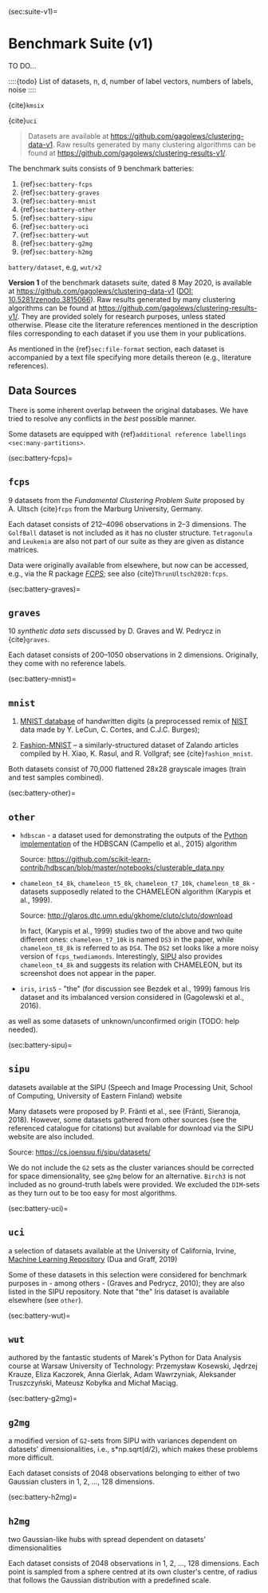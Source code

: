 



(sec:suite-v1)=
# Benchmark Suite (v1)

TO DO...



::::{todo}
List of datasets, n, d, number of label vectors, numbers of labels, noise
::::





{cite}`kmsix`

{cite}`uci`


> Datasets are available at <https://github.com/gagolews/clustering-data-v1>.
> Raw results generated by many clustering algorithms can be found at
> <https://github.com/gagolews/clustering-results-v1/>.

The benchmark suits consists of 9 benchmark batteries:

1. {ref}`sec:battery-fcps`
2. {ref}`sec:battery-graves`
3. {ref}`sec:battery-mnist`
4. {ref}`sec:battery-other`
5. {ref}`sec:battery-sipu`
6. {ref}`sec:battery-uci`
7. {ref}`sec:battery-wut`
8. {ref}`sec:battery-g2mg`
9. {ref}`sec:battery-h2mg`

`battery/dataset`, e.g, `wut/x2`


**Version 1** of the benchmark datasets suite, dated 8 May 2020,
is available at <https://github.com/gagolews/clustering-data-v1>
([DOI: 10.5281/zenodo.3815066](https://doi.org/10.5281/zenodo.3815066)).
Raw results generated by many clustering algorithms can be found at
<https://github.com/gagolews/clustering-results-v1/>.
They are provided solely for research purposes,
unless stated otherwise. Please cite the literature references mentioned
in the description files corresponding to each dataset if you use
them in your publications.


As mentioned in the {ref}`sec:file-format` section,
each dataset is accompanied by a text file
specifying more details thereon (e.g., literature references).


## Data Sources

There is some inherent overlap between the original databases.
We have tried to resolve any conflicts in the *best* possible manner.

Some datasets are equipped with
{ref}`additional reference labellings <sec:many-partitions>`.


(sec:battery-fcps)=
## `fcps`

9 datasets from the *Fundamental Clustering Problem Suite*
proposed by A. Ultsch {cite}`fcps` from the Marburg University,
Germany.

Each dataset consists of 212–4096 observations in 2–3 dimensions.
The `GolfBall` dataset is not included as it has no cluster structure.
`Tetragonula` and `Leukemia` are also not part of our suite
as they are given as distance matrices.

Data were originally available from elsewhere, but now
can be accessed, e.g., via the R package
[*FCPS*](https://CRAN.R-project.org/package=FCPS);
see also {cite}`ThrunUltsch2020:fcps`.


(sec:battery-graves)=
## `graves`

10 *synthetic data sets* discussed by D. Graves and W. Pedrycz
in {cite}`graves`.

Each dataset consists of 200–1050 observations in 2 dimensions.
Originally, they come with no reference labels.


(sec:battery-mnist)=
## `mnist`

1. [MNIST database](https://en.wikipedia.org/wiki/MNIST_database)
    of handwritten digits (a preprocessed remix of
    [NIST](https://www.nist.gov/srd/nist-special-database-19) data
    made by Y. LeCun, C. Cortes, and C.J.C. Burges);

2. [Fashion-MNIST](https://github.com/zalandoresearch/fashion-mnist) –
    a similarly-structured dataset of Zalando articles
    compiled by H. Xiao, K. Rasul, and R. Vollgraf;
    see {cite}`fashion_mnist`.

Both datasets consist of 70,000 flattened 28x28 grayscale images
(train and test samples combined).


(sec:battery-other)=
## `other`

* `hdbscan` - a dataset used for demonstrating the outputs of the
    [Python implementation](https://github.com/scikit-learn-contrib/hdbscan)
    of the HDBSCAN (Campello et al., 2015) algorithm

    Source: <https://github.com/scikit-learn-contrib/hdbscan/blob/master/notebooks/clusterable_data.npy>

* `chameleon_t4_8k`, `chameleon_t5_8k`, `chameleon_t7_10k`,
    `chameleon_t8_8k` - datasets supposedly related to the
    CHAMELEON algorithm (Karypis et al., 1999).

    Source: <http://glaros.dtc.umn.edu/gkhome/cluto/cluto/download>

    In fact, (Karypis et al., 1999) studies two of the above
    and two quite different ones:
    `chameleon_t7_10k` is named `DS3` in the paper, while
    `chameleon_t8_8k` is referred to as `DS4`.
    The `DS2` set looks like a more noisy version of `fcps_twodiamonds`.
    Interestingly,  [SIPU](https://cs.joensuu.fi/sipu/datasets/) also provides
    `chameleon_t4_8k` and suggests its relation with CHAMELEON, but
    its screenshot does not appear in the paper.

* `iris`, `iris5` - "the" (for discussion see Bezdek et al., 1999)
    famous Iris dataset and its imbalanced version considered
    in (Gagolewski et al., 2016).

as well as some datasets of unknown/unconfirmed origin
(TODO: help needed).



(sec:battery-sipu)=
## `sipu`

datasets available at the SIPU (Speech and Image Processing Unit,
School of Computing, University of Eastern Finland) website

Many datasets were proposed by P. Fränti et al., see
(Fränti, Sieranoja, 2018). However, some datasets gathered from other
sources (see the referenced catalogue for citations) but available
for download via the SIPU website are also included.

Source: <https://cs.joensuu.fi/sipu/datasets/>

We do not include the `G2` sets as the cluster variances
should be corrected for space dimensionality, see `g2mg` below
for an alternative.
`Birch3` is not included as no ground-truth labels were provided.
We excluded the `DIM`-sets as they turn out to be too easy
for most algorithms.



(sec:battery-uci)=
## `uci`

a selection of datasets available at the University of California, Irvine,
[Machine Learning Repository](http://archive.ics.uci.edu/ml/)
(Dua and Graff, 2019)

Some of these datasets in this selection were considered
for benchmark purposes
in - among others - (Graves and Pedrycz, 2010); they are
also listed in the SIPU repository.
Note that "the" Iris dataset is available elsewhere (see `other`).



(sec:battery-wut)=
## `wut`

authored by the fantastic students
of Marek's Python
for Data Analysis course at Warsaw University of Technology:
Przemysław Kosewski, Jędrzej Krauze, Eliza Kaczorek, Anna Gierlak,
Adam Wawrzyniak, Aleksander Truszczyński, Mateusz Kobyłka and Michał Maciąg.



(sec:battery-g2mg)=
## `g2mg`

a modified version of `G2`-sets from SIPU with variances
dependent on datasets' dimensionalities, i.e., s*np.sqrt(d/2),
which makes these problems more difficult.

Each dataset consists of 2048 observations belonging
to either of two Gaussian clusters in 1, 2, ..., 128 dimensions.


(sec:battery-h2mg)=
## `h2mg`

two Gaussian-like hubs with spread dependent on datasets' dimensionalities

Each dataset consists of 2048 observations in 1, 2, ..., 128 dimensions.
Each point is sampled from a sphere centred at its own cluster's centre,
of radius that follows the Gaussian distribution with a predefined scale.


